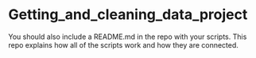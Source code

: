 # Getting_and_cleaning_data_project

You should also include a README.md in the repo with your scripts. This repo explains how all of the scripts work and how they are connected.

